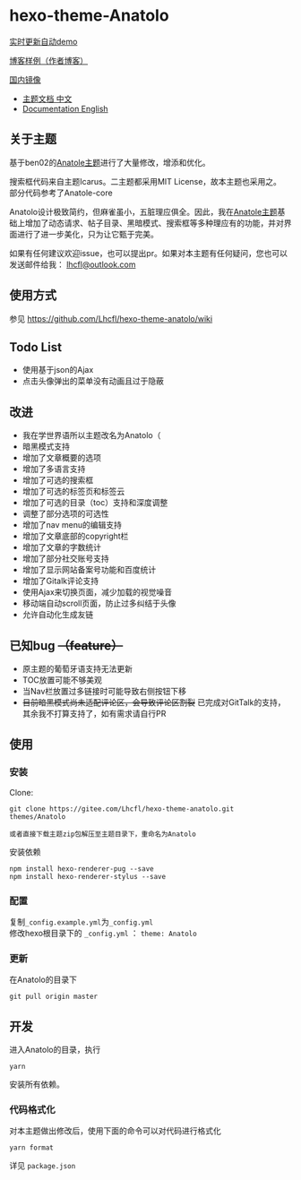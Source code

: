 # hexo-theme-Anatolo

[实时更新自动demo](https://lhcfl.github.io/Anatolodemo)

[博客样例（作者博客）](https://lhcfl.github.io)

[国内镜像](https://gitee.com/Lhcfl/hexo-theme-anatolo)

- [主题文档 中文](https://lhcfl.github.io/Anatolodemo/2023/10/13/Anatolo%E6%95%99%E7%A8%8B/)
- [Documentation English](https://lhcfl.github.io/Anatolodemo/2023/10/13/Anatolo%20Tutorial/)

## 关于主题

基于ben02的[Anatole主题](https://github.com/Ben02/hexo-theme-Anatole)进行了大量修改，增添和优化。  

搜索框代码来自主题Icarus。二主题都采用MIT License，故本主题也采用之。  
部分代码参考了Anatole-core

Anatolo设计极致简约，但麻雀虽小，五脏理应俱全。因此，我在[Anatole主题](https://github.com/Ben02/hexo-theme-Anatole)基础上增加了动态请求、帖子目录、黑暗模式、搜索框等多种理应有的功能，并对界面进行了进一步美化，只为让它甄于完美。

如果有任何建议欢迎issue，也可以提出pr。如果对本主题有任何疑问，您也可以发送邮件给我： lhcfl@outlook.com

## 使用方式
参见 https://github.com/Lhcfl/hexo-theme-anatolo/wiki

## Todo List

- 使用基于json的Ajax
- 点击头像弹出的菜单没有动画且过于隐蔽


## 改进
- 我在学世界语所以主题改名为Anatolo（
- 暗黑模式支持
- 增加了文章概要的选项
- 增加了多语言支持
- 增加了可选的搜索框
- 增加了可选的标签页和标签云
- 增加了可选的目录（toc）支持和深度调整
- 调整了部分选项的可选性
- 增加了nav menu的编辑支持
- 增加了文章底部的copyright栏
- 增加了文章的字数统计
- 增加了部分社交账号支持
- 增加了显示网站备案号功能和百度统计
- 增加了Gitalk评论支持
- 使用Ajax来切换页面，减少加载的视觉噪音
- 移动端自动scroll页面，防止过多纠结于头像
- 允许自动化生成友链

## 已知bug ~~（feature）~~
- 原主题的葡萄牙语支持无法更新
- TOC放置可能不够美观
- 当Nav栏放置过多链接时可能导致右侧按钮下移
- ~~目前暗黑模式尚未适配评论区，会导致评论区割裂~~ 已完成对GitTalk的支持，其余我不打算支持了，如有需求请自行PR

## 使用


### 安装

Clone:

``` 
git clone https://gitee.com/Lhcfl/hexo-theme-anatolo.git themes/Anatolo

或者直接下载主题zip包解压至主题目录下，重命名为Anatolo

```

安装依赖

```
npm install hexo-renderer-pug --save
npm install hexo-renderer-stylus --save

```

### 配置
复制`_config.example.yml`为`_config.yml`  
修改hexo根目录下的 `_config.yml` ： `theme: Anatolo`


### 更新
在Anatolo的目录下
```
git pull origin master

```

## 开发

进入Anatolo的目录，执行

```
yarn
```

安装所有依赖。

### 代码格式化

对本主题做出修改后，使用下面的命令可以对代码进行格式化
```
yarn format
```

详见 `package.json`
